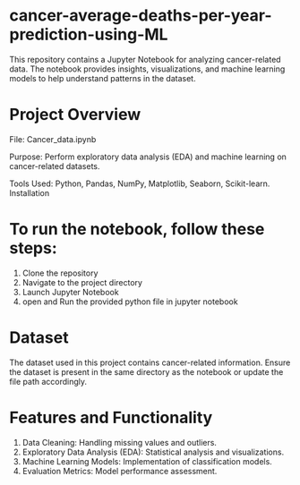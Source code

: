 # cancer-average-deaths-per-year-prediction-using-ML
This repository contains a Jupyter Notebook for analyzing cancer-related data. The notebook provides insights, visualizations, and machine learning models to help understand patterns in the dataset.

# Project Overview

File: Cancer_data.ipynb

Purpose: Perform exploratory data analysis (EDA) and machine learning on cancer-related datasets.

Tools Used: Python, Pandas, NumPy, Matplotlib, Seaborn, Scikit-learn.
Installation

# To run the notebook, follow these steps:

1. Clone the repository
2. Navigate to the project directory
3. Launch Jupyter Notebook
4. open and Run the provided python file in jupyter notebook

# Dataset
The dataset used in this project contains cancer-related information.
Ensure the dataset is present in the same directory as the notebook or update the file path accordingly.

# Features and Functionality
1. Data Cleaning: Handling missing values and outliers.
2. Exploratory Data Analysis (EDA): Statistical analysis and visualizations.
3. Machine Learning Models: Implementation of classification models.
4. Evaluation Metrics: Model performance assessment.
